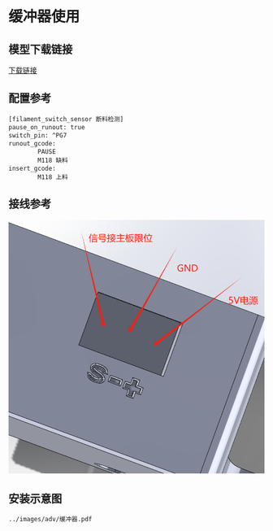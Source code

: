 # 缓冲器使用

## 模型下载链接

[下载链接](https://cdn.mellow.klipper.cn/STEP/%E7%BC%93%E5%86%B2%E5%99%A8%E7%83%AD%E5%A1%91%E8%9E%BA%E6%AF%8D%E6%AC%BE%E5%BC%8F.zip)

## 配置参考

```
[filament_switch_sensor 断料检测]
pause_on_runout: true
switch_pin: ^PG7
runout_gcode:
        PAUSE
        M118 缺料
insert_gcode:
        M118 上料
```

## 接线参考

![buffer](../images\adv\buffer.jpg)

## 安装示意图

```pdf
../images/adv/缓冲器.pdf
```



